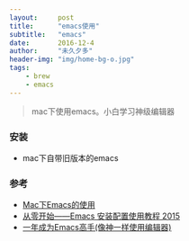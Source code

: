 ```yaml
---
layout:     post
title:      "emacs使用"
subtitle:   "emacs"
date:       2016-12-4
author:     "未久夕多"
header-img: "img/home-bg-o.jpg"
tags:
    - brew
    - emacs
---
```


> mac下使用emacs。小白学习神级编辑器

### 安装
* mac下自带旧版本的emacs



### 参考
* [Mac下Emacs的使用](http://wiki.manan.org/tools/mac_emacs.html)
* [从零开始——Emacs 安装配置使用教程 2015](http://www.jianshu.com/p/b4cf683c25f3)
* [一年成为Emacs高手(像神一样使用编辑器)](https://github.com/redguardtoo/mastering-emacs-in-one-year-guide/blob/master/guide-zh.org)